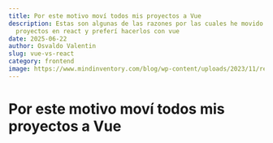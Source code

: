 ```yaml
---
title: Por este motivo moví todos mis proyectos a Vue
description: Estas son algunas de las razones por las cuales he movido mis
  proyectos en react y preferí hacerlos con vue
date: 2025-06-22
author: Osvaldo Valentin
slug: vue-vs-react
category: frontend
image: https://www.mindinventory.com/blog/wp-content/uploads/2023/11/react-vs-vue.webp
---
```


# Por este motivo moví todos mis proyectos a Vue
